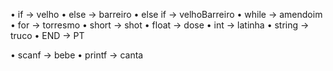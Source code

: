 •	if -> velho
•	else -> barreiro
•	else if -> velhoBarreiro
•	while -> amendoim
•	for -> torresmo
•	short -> shot
•	float -> dose
•	int -> latinha
•	string -> truco
•	END -> PT

•	scanf -> bebe
•	printf -> canta
